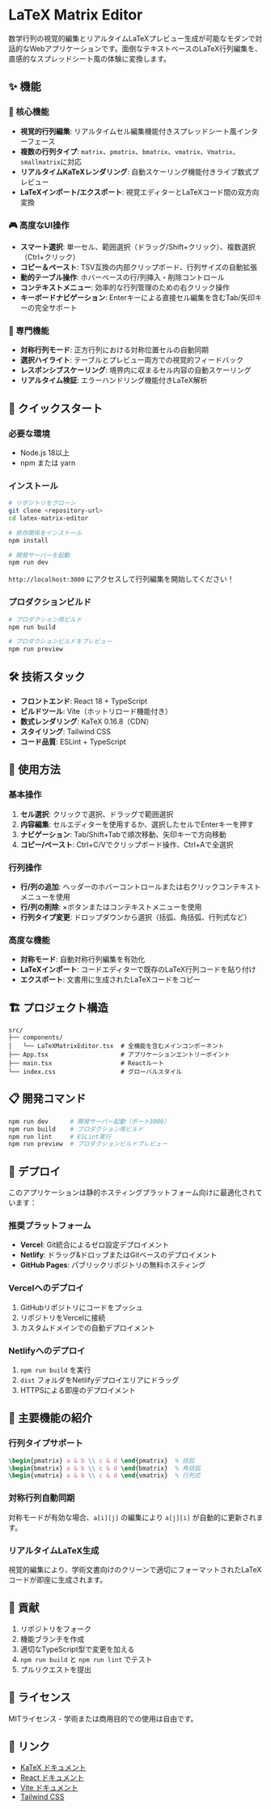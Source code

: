 # LaTeX Matrix Editor

数学行列の視覚的編集とリアルタイムLaTeXプレビュー生成が可能なモダンで対話的なWebアプリケーションです。面倒なテキストベースのLaTeX行列編集を、直感的なスプレッドシート風の体験に変換します。

## ✨ 機能

### 🎯 核心機能
- **視覚的行列編集**: リアルタイムセル編集機能付きスプレッドシート風インターフェース
- **複数の行列タイプ**: `matrix`、`pmatrix`、`bmatrix`、`vmatrix`、`Vmatrix`、`smallmatrix`に対応
- **リアルタイムKaTeXレンダリング**: 自動スケーリング機能付きライブ数式プレビュー
- **LaTeXインポート/エクスポート**: 視覚エディターとLaTeXコード間の双方向変換

### 🎮 高度なUI操作
- **スマート選択**: 単一セル、範囲選択（ドラッグ/Shift+クリック）、複数選択（Ctrl+クリック）
- **コピー＆ペースト**: TSV互換の内部クリップボード、行列サイズの自動拡張
- **動的テーブル操作**: ホバーベースの行/列挿入・削除コントロール
- **コンテキストメニュー**: 効率的な行列管理のための右クリック操作
- **キーボードナビゲーション**: Enterキーによる直接セル編集を含むTab/矢印キーの完全サポート

### 🔧 専門機能
- **対称行列モード**: 正方行列における対称位置セルの自動同期
- **選択ハイライト**: テーブルとプレビュー両方での視覚的フィードバック
- **レスポンシブスケーリング**: 境界内に収まるセル内容の自動スケーリング
- **リアルタイム検証**: エラーハンドリング機能付きLaTeX解析

## 🚀 クイックスタート

### 必要な環境
- Node.js 18以上
- npm または yarn

### インストール
```bash
# リポジトリをクローン
git clone <repository-url>
cd latex-matrix-editor

# 依存関係をインストール
npm install

# 開発サーバーを起動
npm run dev
```

`http://localhost:3000` にアクセスして行列編集を開始してください！

### プロダクションビルド
```bash
# プロダクション用ビルド
npm run build

# プロダクションビルドをプレビュー
npm run preview
```

## 🛠 技術スタック

- **フロントエンド**: React 18 + TypeScript
- **ビルドツール**: Vite（ホットリロード機能付き）
- **数式レンダリング**: KaTeX 0.16.8（CDN）
- **スタイリング**: Tailwind CSS
- **コード品質**: ESLint + TypeScript

## 📖 使用方法

### 基本操作
1. **セル選択**: クリックで選択、ドラッグで範囲選択
2. **内容編集**: セルエディターを使用するか、選択したセルでEnterキーを押す
3. **ナビゲーション**: Tab/Shift+Tabで順次移動、矢印キーで方向移動
4. **コピー/ペースト**: Ctrl+C/Vでクリップボード操作、Ctrl+Aで全選択

### 行列操作
- **行/列の追加**: ヘッダーのホバーコントロールまたは右クリックコンテキストメニューを使用
- **行/列の削除**: ×ボタンまたはコンテキストメニューを使用
- **行列タイプ変更**: ドロップダウンから選択（括弧、角括弧、行列式など）

### 高度な機能
- **対称モード**: 自動対称行列編集を有効化
- **LaTeXインポート**: コードエディターで既存のLaTeX行列コードを貼り付け
- **エクスポート**: 文書用に生成されたLaTeXコードをコピー

## 🏗 プロジェクト構造

```
src/
├── components/
│   └── LaTeXMatrixEditor.tsx  # 全機能を含むメインコンポーネント
├── App.tsx                    # アプリケーションエントリーポイント
├── main.tsx                   # Reactルート
└── index.css                  # グローバルスタイル
```

## 📋 開発コマンド

```bash
npm run dev      # 開発サーバー起動（ポート3000）
npm run build    # プロダクション用ビルド
npm run lint     # ESLint実行
npm run preview  # プロダクションビルドプレビュー
```

## 🚀 デプロイ

このアプリケーションは静的ホスティングプラットフォーム向けに最適化されています：

### 推奨プラットフォーム
- **Vercel**: Git統合によるゼロ設定デプロイメント
- **Netlify**: ドラッグ&ドロップまたはGitベースのデプロイメント
- **GitHub Pages**: パブリックリポジトリの無料ホスティング

### Vercelへのデプロイ
1. GitHubリポジトリにコードをプッシュ
2. リポジトリをVercelに接続
3. カスタムドメインでの自動デプロイメント

### Netlifyへのデプロイ
1. `npm run build` を実行
2. `dist` フォルダをNetlifyデプロイエリアにドラッグ
3. HTTPSによる即座のデプロイメント

## 🎨 主要機能の紹介

### 行列タイプサポート
```latex
\begin{pmatrix} a & b \\ c & d \end{pmatrix}  % 括弧
\begin{bmatrix} a & b \\ c & d \end{bmatrix}  % 角括弧
\begin{vmatrix} a & b \\ c & d \end{vmatrix}  % 行列式
```

### 対称行列自動同期
対称モードが有効な場合、`a[i][j]` の編集により `a[j][i]` が自動的に更新されます。

### リアルタイムLaTeX生成
視覚的編集により、学術文書向けのクリーンで適切にフォーマットされたLaTeXコードが即座に生成されます。

## 🤝 貢献

1. リポジトリをフォーク
2. 機能ブランチを作成
3. 適切なTypeScript型で変更を加える
4. `npm run build` と `npm run lint` でテスト
5. プルリクエストを提出

## 📄 ライセンス

MITライセンス - 学術または商用目的での使用は自由です。

## 🔗 リンク

- [KaTeX ドキュメント](https://katex.org/)
- [React ドキュメント](https://react.dev/)
- [Vite ドキュメント](https://vite.dev/)
- [Tailwind CSS](https://tailwindcss.com/)